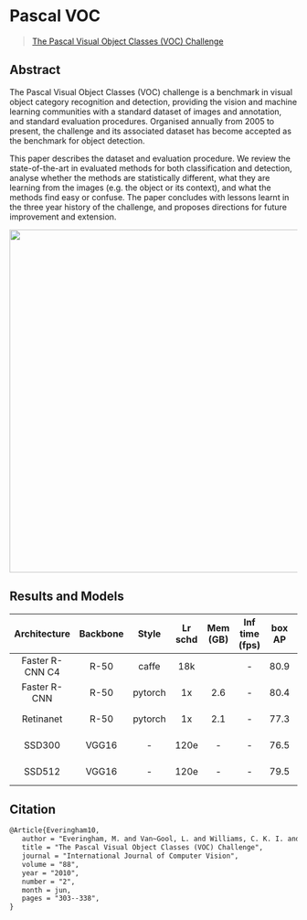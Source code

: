 # Pascal VOC

> [The Pascal Visual Object Classes (VOC) Challenge](https://link.springer.com/article/10.1007/s11263-009-0275-4)

<!-- [DATASET] -->

## Abstract

The Pascal Visual Object Classes (VOC) challenge is a benchmark in visual object category recognition and detection, providing the vision and machine learning communities with a standard dataset of images and annotation, and standard evaluation procedures. Organised annually from 2005 to present, the challenge and its associated dataset has become accepted as the benchmark for object detection.

This paper describes the dataset and evaluation procedure. We review the state-of-the-art in evaluated methods for both classification and detection, analyse whether the methods are statistically different, what they are learning from the images (e.g. the object or its context), and what the methods find easy or confuse. The paper concludes with lessons learnt in the three year history of the challenge, and proposes directions for future improvement and extension.

<div align=center>
<img src="https://user-images.githubusercontent.com/40661020/143969235-6bb4d665-0470-4bae-825c-492eb4582127.png" height="600"/>
</div>

## Results and Models

| Architecture | Backbone  | Style   | Lr schd | Mem (GB) | Inf time (fps) | box AP | Config | Download |
|:------------:|:---------:|:-------:|:-------:|:--------:|:--------------:|:------:|:------:|:--------:|
| Faster R-CNN C4 | R-50      | caffe | 18k      |    | -          | 80.9  |[config](https://github.com/open-mmlab/mmdetection/tree/master/configs/pascal_voc/faster_rcnn_r50_caffe_c4_mstrain_18k_voc0712.py) | [model](https://download.openmmlab.com/mmdetection/v2.0/pascal_voc/faster_rcnn_r50_caffe_c4_mstrain_18k_voc0712/faster_rcnn_r50_caffe_c4_mstrain_18k_voc0712_20220314_234327-847a14d2.pth) &#124; [log](https://download.openmmlab.com/mmdetection/v2.0/pascal_voc/faster_rcnn_r50_caffe_c4_mstrain_18k_voc0712/faster_rcnn_r50_caffe_c4_mstrain_18k_voc0712_20220314_234327.log.json) |
| Faster R-CNN | R-50      | pytorch | 1x      | 2.6   | -          | 80.4 |[config](https://github.com/open-mmlab/mmdetection/tree/master/configs/pascal_voc/faster_rcnn_r50_fpn_1x_voc0712.py) | [model](https://download.openmmlab.com/mmdetection/v2.0/pascal_voc/faster_rcnn_r50_fpn_1x_voc0712/faster_rcnn_r50_fpn_1x_voc0712_20220320_192712-54bef0f3.pth) &#124; [log](https://download.openmmlab.com/mmdetection/v2.0/pascal_voc/faster_rcnn_r50_fpn_1x_voc0712/faster_rcnn_r50_fpn_1x_voc0712_20220320_192712.log.json) |
| Retinanet    | R-50      | pytorch | 1x      | 2.1   | -          | 77.3  |[config](https://github.com/open-mmlab/mmdetection/tree/master/configs/pascal_voc/retinanet_r50_fpn_1x_voc0712.py) | [model](https://download.openmmlab.com/mmdetection/v2.0/pascal_voc/retinanet_r50_fpn_1x_voc0712/retinanet_r50_fpn_1x_voc0712_20200617-47cbdd0e.pth) &#124; [log](https://download.openmmlab.com/mmdetection/v2.0/pascal_voc/retinanet_r50_fpn_1x_voc0712/retinanet_r50_fpn_1x_voc0712_20200616_014642.log.json) |
| SSD300    | VGG16      | - | 120e      | -   | -          | 76.5  |[config](https://github.com/open-mmlab/mmdetection/tree/master/configs/pascal_voc/ssd300_voc0712.py) | [model](https://download.openmmlab.com/mmdetection/v2.0/pascal_voc/ssd300_voc0712/ssd300_voc0712_20220320_194658-17edda1b.pth) &#124; [log](https://download.openmmlab.com/mmdetection/v2.0/pascal_voc/ssd300_voc0712/ssd300_voc0712_20220320_194658.log.json) |
| SSD512    | VGG16      | - | 120e      | -   | -          | 79.5  |[config](https://github.com/open-mmlab/mmdetection/tree/master/configs/pascal_voc/ssd512_voc0712.py) | [model](https://download.openmmlab.com/mmdetection/v2.0/pascal_voc/ssd512_voc0712/ssd512_voc0712_20220320_194717-03cefefe.pth) &#124; [log](https://download.openmmlab.com/mmdetection/v2.0/pascal_voc/ssd512_voc0712/ssd512_voc0712_20220320_194717.log.json) |

## Citation

```latex
@Article{Everingham10,
   author = "Everingham, M. and Van~Gool, L. and Williams, C. K. I. and Winn, J. and Zisserman, A.",
   title = "The Pascal Visual Object Classes (VOC) Challenge",
   journal = "International Journal of Computer Vision",
   volume = "88",
   year = "2010",
   number = "2",
   month = jun,
   pages = "303--338",
}
```
